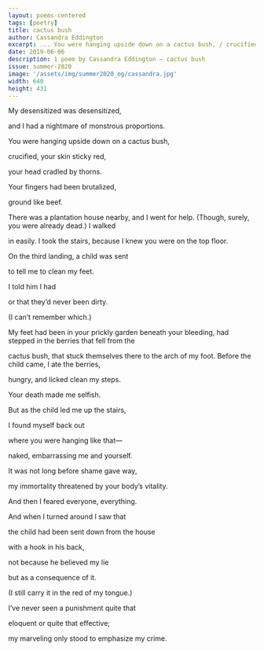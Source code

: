 ```yaml
---
layout: poems-centered
tags: [poetry]
title: cactus bush
author: Cassandra Eddington
excerpt: ... You were hanging upside down on a cactus bush, / crucified, your skin sticky red, / your head cradled by thorns ...
date: 2019-06-06
description: 1 poem by Cassandra Eddington – cactus bush
issue: summer-2020
image: '/assets/img/summer2020_og/cassandra.jpg'
width: 640
height: 431
---
```

<div class="stanza">
<p class="poemline">My desensitized was desensitized,</p>
<p class="poemline">and I had a nightmare of monstrous proportions.</p>
<p class="poemline">You were hanging upside down on a cactus bush,</p>
<p class="poemline">crucified, your skin sticky red,</p>
<p class="poemline">your head cradled by thorns.</p>
<p class="poemline">Your fingers had been brutalized,</p>
<p class="poemline">ground like beef.</p>
</div>

<div class="stanza">
<p class="poemline">There was a plantation house nearby, and I went for help. (Though, surely, you were already dead.) I walked</p>
<p class="poemline">in easily. I took the stairs, because I knew you were on the top floor.</p>
</div>

<div class="stanza">
<p class="poemline">On the third landing, a child was sent</p>
<p class="poemline">to tell me to clean my feet.</p>
<p class="poemline">I told him I had</p>
<p class="poemline">or that they’d never been dirty.</p>
<p class="poemline">(I can’t remember which.)</p>
</div>

<div class="stanza">
<p class="poemline">My feet had been in your prickly garden beneath your bleeding, had stepped in the berries that fell from the</p>
<p class="poemline">cactus bush, that stuck themselves there to the arch of my foot. Before the child came, I ate the berries,</p>
<p class="poemline">hungry, and licked clean my steps.</p>
</div>

<div class="stanza">
<p class="poemline">Your death made me selfish.</p>
</div>

<div class="stanza">
<p class="poemline">But as the child led me up the stairs,</p>
<p class="poemline">I found myself back out</p>
<p class="poemline">where you were hanging like that—</p>
<p class="poemline">naked, embarrassing me and yourself.</p>
<p class="poemline">It was not long before shame gave way,</p>
<p class="poemline">my immortality threatened by your body’s vitality.</p>
<p class="poemline">And then I feared everyone, everything.</p>
</div>

<div class="stanza">
<p class="poemline">And when I turned around I saw that</p>
<p class="poemline">the child had been sent down from the house</p>
<p class="poemline">with a hook in his back,</p>
<p class="poemline">not because he believed my lie</p>
<p class="poemline">but as a consequence of it.</p>
</div>

<div class="stanza">
<p class="poemline">(I still carry it in the red of my tongue.)</p>
</div>

<div class="stanza">
<p class="poemline">I’ve never seen a punishment quite that</p>
<p class="poemline">eloquent or quite that effective;</p>
<p class="poemline">my marveling only stood to emphasize my crime.</p>
</div>
